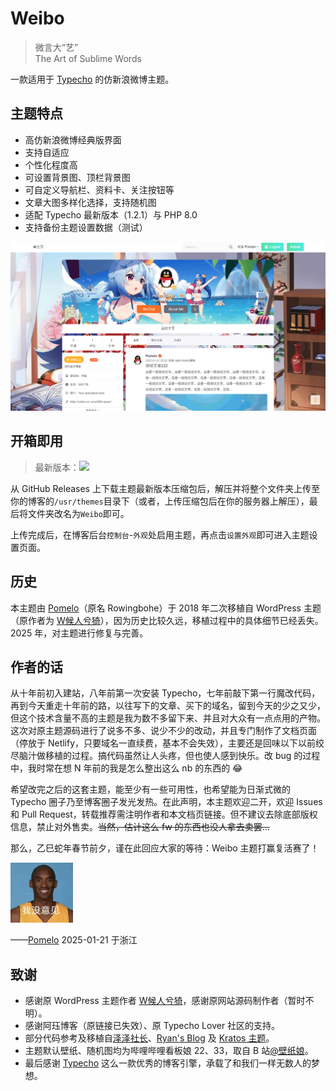 # Weibo

> 微言大“艺”<br>The Art of Sublime Words

一款适用于 [Typecho](https://typecho.org) 的仿新浪微博主题。

## 主题特点

* 高仿新浪微博经典版界面
* 支持自适应
* 个性化程度高
* 可设置背景图、顶栏背景图
* 可自定义导航栏、资料卡、关注按钮等
* 文章大图多样化选择，支持随机图
* 适配 Typecho 最新版本（1.2.1）与 PHP 8.0
* 支持备份主题设置数据（测试）

<img src="/screenshot.png" alt="主题截图">

## 开箱即用

> 最新版本：<img src="https://img.shields.io/github/release/PomeloOfficial/Weibo.svg?style=flat-square">

从 GitHub Releases 上下载主题最新版本压缩包后，解压并将整个文件夹上传至你的博客的<code>/usr/themes</code>目录下（或者，上传压缩包后在你的服务器上解压），最后将文件夹改名为<code>Weibo</code>即可。

上传完成后，在博客后台<code>控制台</code>-<code>外观</code>处启用主题，再点击<code>设置外观</code>即可进入主题设置页面。

## 历史

本主题由 <a href="https://rowingbohe.com" target="_blank">Pomelo</a>（原名 Rowingbohe）于 2018 年二次移植自 WordPress 主题（原作者为 <a href="https://www.ahwgs.cn" target="_blank">W候人兮猗</a>），因为历史比较久远，移植过程中的具体细节已经丢失。2025 年，对主题进行修复与完善。

## 作者的话

从十年前初入建站，八年前第一次安装 Typecho，七年前敲下第一行魔改代码，再到今天重走十年前的路，以往写下的文章、买下的域名，留到今天的少之又少，但这个技术含量不高的主题是我为数不多留下来、并且对大众有一点点用的产物。这次对原主题源码进行了说多不多、说少不少的改动，并且专门制作了文档页面（停放于 Netlify，只要域名一直续费，基本不会失效），主要还是回味以下以前绞尽脑汁做移植的过程。搞代码虽然让人头疼，但也使人感到快乐。改 bug 的过程中，我时常在想 N 年前的我是怎么整出这么 nb 的东西的 :joy: 

希望改完之后的这套主题，能至少有一些可用性，也希望能为日渐式微的 Typecho 圈子乃至博客圈子发光发热。在此声明，本主题欢迎二开，欢迎 Issues 和 Pull Request，转载推荐需注明作者和本文档页链接。但不建议去除底部版权信息，禁止对外售卖。<s>当然，估计这么 fw 的东西也没人拿去卖罢...</s>

那么，乙巳蛇年春节前夕，谨在此回应大家的等待：Weibo 主题打赢复活赛了！

<img src="/womeiyijian.png" alt="孩子们，我回来了" width="100px">

——<a href="https://rowingbohe.com" target="_blank">Pomelo</a> 2025-01-21 于浙江

## 致谢

* 感谢原 WordPress 主题作者 <a href="https://www.ahwgs.cn" target="_blank">W候人兮猗</a>，感谢原网站源码制作者（暂时不明）。
* 感谢阿珏博客（原链接已失效）、原 Typecho Lover 社区的支持。
* 部分代码参考及移植自<a href="https://typecho.work" target="_blank">泽泽社长</a>、<a href="https://blog.iplayloli.com" target="_blank">Ryan's Blog</a> 及 <a href="https://typecho.work/archives/Kratos.html" target="_blank">Kratos 主题</a>。
* 主题默认壁纸、随机图均为哔哩哔哩看板娘 22、33，取自 B 站[@壁纸娘](https://space.bilibili.com/6823116/dynamic)。
* 最后感谢 <a href="https://typecho.org">Typecho</a> 这么一款优秀的博客引擎，承载了和我们一样无数人的梦想。
